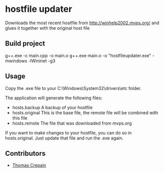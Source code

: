 # hostfile updater
Downloads the most recent hostfile from http://winhelp2002.mvps.org/ and glues it together with the original host file

## Build project
g++.exe -c main.cpp -o main.o 
g++.exe main.o -o "hostfileupdater.exe" -mwindows -lWininet -g3 

## Usage
Copy the .exe file to your C:\Windows\System32\drivers\etc folder. 

The application will generate the following files:
* hosts.backup		A backup of your hostfile
* hosts.original	This is the base file, the remote file will be combined with this file
* hosts.remote		The file that was downloaded from mvps.org

If you want to make changes to your hostfile, you can do so in hosts.original. Just update that file and run the .exe again.

## Contributors

* [Thomas Crepain](http://www.thomascrepain.be/)